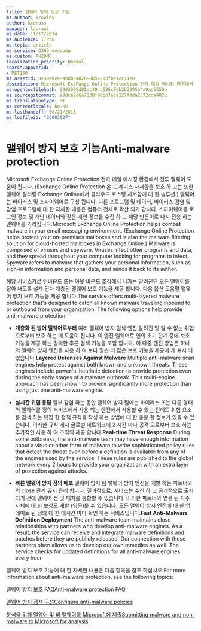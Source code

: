 ```yaml
---
title: 맬웨어 방지 보호 기능
ms.author: krowley
author: kccross
manager: laurawi
ms.date: 11/17/2014
ms.audience: ITPro
ms.topic: article
ms.service: O365-seccomp
ms.custom: TN2DMC
localization_priority: Normal
search.appverid:
- MET150
ms.assetid: 0e39a0ce-ab8b-4820-8b5e-93fbe1cc11e8
description: Microsoft Exchange Online Protection 전자 메일 메시징 환경에서 전투 맬웨어 도움이 됩니다. 맬웨어는 바이러스 및 스파이웨어로 구성 됩니다. 다른 프로그램 및 데이터, 바이러스 감염 및 감염 프로그램에 대 한 자세한 내용은 컴퓨터 전체로 확산 되기 합니다. 스파이웨어를 로그인 정보 및 개인 데이터와 같은 개인 정보를 수집 하 고 해당 만든이로 다시 전송 하는 맬웨어를 가리킵니다.
ms.openlocfilehash: 2903008d81ec494c685c7eb2b3295b4a9ad5550e
ms.sourcegitcommit: e9dca2d6a7838f98bb7eca127fdda2372cda402c
ms.translationtype: MT
ms.contentlocale: ko-KR
ms.lasthandoff: 08/21/2018
ms.locfileid: "23003027"
---
```

# <a name="anti-malware-protection"></a><span data-ttu-id="9bd5a-106">맬웨어 방지 보호 기능</span><span class="sxs-lookup"><span data-stu-id="9bd5a-106">Anti-malware protection</span></span>

<span data-ttu-id="9bd5a-p102">Microsoft Exchange Online Protection 전자 메일 메시징 환경에서 전투 맬웨어 도움이 됩니다. (Exchange Online Protection 온-프레미스 사서함을 보호 하 고는 또한 맬웨어 필터링 Exchange Online에서 클라우드 호스팅 사서함에 대 한 솔루션.) 맬웨어는 바이러스 및 스파이웨어로 구성 됩니다. 다른 프로그램 및 데이터, 바이러스 감염 및 감염 프로그램에 대 한 자세한 내용은 컴퓨터 전체로 확산 되기 합니다. 스파이웨어를 로그인 정보 및 개인 데이터와 같은 개인 정보를 수집 하 고 해당 만든이로 다시 전송 하는 맬웨어를 가리킵니다.</span><span class="sxs-lookup"><span data-stu-id="9bd5a-p102">Microsoft Exchange Online Protection helps combat malware in your email messaging environment. (Exchange Online Protection helps protect your on-premises mailboxes and is also the malware filtering solution for cloud-hosted mailboxes in Exchange Online.) Malware is comprised of viruses and spyware. Viruses infect other programs and data, and they spread throughout your computer looking for programs to infect. Spyware refers to malware that gathers your personal information, such as sign-in information and personal data, and sends it back to its author.</span></span> 
  
<span data-ttu-id="9bd5a-p103">해당 서비스가로 인바운드 또는 아웃 바운드 조직에서 나가는 알려진된 모든 맬웨어를 잡아 내도록 설계 된다 계층된 맬웨어 보호 기능을 제공 합니다. 다음 옵션 도움말 맬웨어 방지 보호 기능을 제공 합니다.</span><span class="sxs-lookup"><span data-stu-id="9bd5a-p103">The service offers multi-layered malware protection that's designed to catch all known malware traveling inbound to or outbound from your organization. The following options help provide anti-malware protection:</span></span>
  
- <span data-ttu-id="9bd5a-p104">**계층화 된 방어 맬웨어로부터** 여러 맬웨어 방지 검색 엔진 알려진 및 알 수 없는 위협 으로부터 보호 하는 데 도움이 됩니다. 이 엔진 맬웨어로 인의 초기 단계 중에 보호 기능을 제공 하는 강력한 추론 검색 기능을 포함 합니다. 이 다중 엔진 방법은 하나의 맬웨어 방지 엔진을 사용 하 여 보다 훨씬 더 많은 보호 기능을 제공에 게 표시 되었습니다.</span><span class="sxs-lookup"><span data-stu-id="9bd5a-p104">**Layered Defenses Against Malware** Multiple anti-malware scan engines help protect against both known and unknown threats. These engines include powerful heuristic detection to provide protection even during the early stages of a malware outbreak. This multi-engine approach has been shown to provide significantly more protection than using just one anti-malware engine.</span></span> 
    
- <span data-ttu-id="9bd5a-p105">**실시간 위협 응답** 일부 감염 하는 동안 맬웨어 방지 팀에는 바이러스 또는 다른 형태의 맬웨어를 정의 서비스에서 사용 되는 엔진에서 사용할 수 있는 전에도 위협 요소를 검색 하는 복잡 한 정책 규칙을 작성 하는 방법에 대 한 충분 한 정보가 있을 수 있습니다. 이러한 규칙 게시 글로벌 네트워크에 2 시간 마다 공격 으로부터 보호 하는 추가적인 사용 하 여 조직의 제공 합니다.</span><span class="sxs-lookup"><span data-stu-id="9bd5a-p105">**Real-time Threat Response** During some outbreaks, the anti-malware team may have enough information about a virus or other form of malware to write sophisticated policy rules that detect the threat even before a definition is available from any of the engines used by the service. These rules are published to the global network every 2 hours to provide your organization with an extra layer of protection against attacks.</span></span> 
    
- <span data-ttu-id="9bd5a-p106">**빠른 맬웨어 방지 정의 배포** 맬웨어 방지 팀 맬웨어 방지 엔진을 개발 하는 파트너와의 close 관계 유지 관리 합니다. 결과적으로, 서비스는 수신 하 고 공개적으로 출시 되기 전에 맬웨어 정 및 패치를 통합할 수 있습니다. 이러한 파트너와 연결 된 자주 자체에 대 한 보상도 개발 (영문)를 수 있습니다. 모든 맬웨어 방지 엔진에 대 한 업데이트 된 정의 대 한 매시간 마다 확인 하는 서비스입니다.</span><span class="sxs-lookup"><span data-stu-id="9bd5a-p106">**Fast Anti-Malware Definition Deployment** The anti-malware team maintains close relationships with partners who develop anti-malware engines. As a result, the service can receive and integrate malware definitions and patches before they are publicly released. Our connection with these partners often allows us to develop our own remedies as well. The service checks for updated definitions for all anti-malware engines every hour.</span></span> 
    
<span data-ttu-id="9bd5a-122">맬웨어 방지 보호 기능에 대 한 자세한 내용은 다음 항목을 참조 하십시오.</span><span class="sxs-lookup"><span data-stu-id="9bd5a-122">For more information about anti-malware protection, see the following topics:</span></span> 
  
[<span data-ttu-id="9bd5a-123">맬웨어 방지 보호 FAQ</span><span class="sxs-lookup"><span data-stu-id="9bd5a-123">Anti-malware protection FAQ </span></span>](anti-malware-protection-faq-eop.md)
  
[<span data-ttu-id="9bd5a-124">맬웨어 방지 정책 구성</span><span class="sxs-lookup"><span data-stu-id="9bd5a-124">Configure anti-malware policies</span></span>](configure-anti-malware-policies.md)
  
[<span data-ttu-id="9bd5a-125">분석을 위해 맬웨어 및 비 맬웨어를 Microsoft에 제출</span><span class="sxs-lookup"><span data-stu-id="9bd5a-125">Submitting malware and non-malware to Microsoft for analysis</span></span>](submitting-malware-and-non-malware-to-microsoft-for-analysis.md)
  

